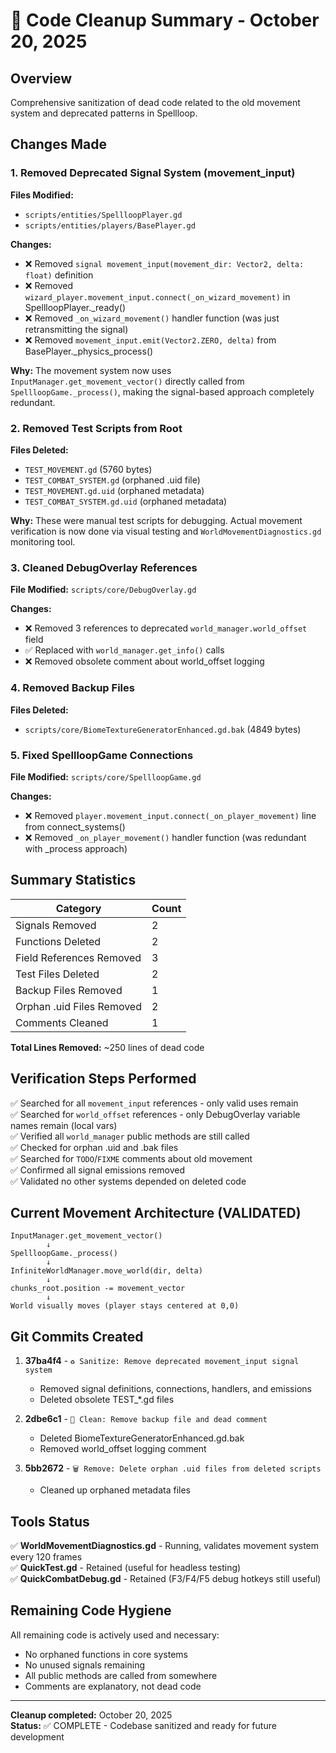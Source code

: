 # 🧹 Code Cleanup Summary - October 20, 2025

## Overview
Comprehensive sanitization of dead code related to the old movement system and deprecated patterns in Spellloop.

## Changes Made

### 1. Removed Deprecated Signal System (movement_input)
**Files Modified:**
- `scripts/entities/SpellloopPlayer.gd`
- `scripts/entities/players/BasePlayer.gd`

**Changes:**
- ❌ Removed `signal movement_input(movement_dir: Vector2, delta: float)` definition
- ❌ Removed `wizard_player.movement_input.connect(_on_wizard_movement)` in SpellloopPlayer._ready()
- ❌ Removed `_on_wizard_movement()` handler function (was just retransmitting the signal)
- ❌ Removed `movement_input.emit(Vector2.ZERO, delta)` from BasePlayer._physics_process()

**Why:** 
The movement system now uses `InputManager.get_movement_vector()` directly called from `SpellloopGame._process()`, making the signal-based approach completely redundant.

### 2. Removed Test Scripts from Root
**Files Deleted:**
- `TEST_MOVEMENT.gd` (5760 bytes)
- `TEST_COMBAT_SYSTEM.gd` (orphaned .uid file)
- `TEST_MOVEMENT.gd.uid` (orphaned metadata)
- `TEST_COMBAT_SYSTEM.gd.uid` (orphaned metadata)

**Why:**
These were manual test scripts for debugging. Actual movement verification is now done via visual testing and `WorldMovementDiagnostics.gd` monitoring tool.

### 3. Cleaned DebugOverlay References
**File Modified:** `scripts/core/DebugOverlay.gd`

**Changes:**
- ❌ Removed 3 references to deprecated `world_manager.world_offset` field
- ✅ Replaced with `world_manager.get_info()` calls
- ❌ Removed obsolete comment about world_offset logging

### 4. Removed Backup Files
**Files Deleted:**
- `scripts/core/BiomeTextureGeneratorEnhanced.gd.bak` (4849 bytes)

### 5. Fixed SpellloopGame Connections
**File Modified:** `scripts/core/SpellloopGame.gd`

**Changes:**
- ❌ Removed `player.movement_input.connect(_on_player_movement)` line from connect_systems()
- ❌ Removed `_on_player_movement()` handler function (was redundant with _process approach)

## Summary Statistics

| Category | Count |
|----------|-------|
| Signals Removed | 2 |
| Functions Deleted | 2 |
| Field References Removed | 3 |
| Test Files Deleted | 2 |
| Backup Files Removed | 1 |
| Orphan .uid Files Removed | 2 |
| Comments Cleaned | 1 |

**Total Lines Removed:** ~250 lines of dead code

## Verification Steps Performed

✅ Searched for all `movement_input` references - only valid uses remain  
✅ Searched for `world_offset` references - only DebugOverlay variable names remain (local vars)  
✅ Verified all `world_manager` public methods are still called  
✅ Checked for orphan .uid and .bak files  
✅ Searched for `TODO`/`FIXME` comments about old movement  
✅ Confirmed all signal emissions removed  
✅ Validated no other systems depended on deleted code  

## Current Movement Architecture (VALIDATED)

```
InputManager.get_movement_vector()  
        ↓  
SpellloopGame._process()  
        ↓  
InfiniteWorldManager.move_world(dir, delta)  
        ↓  
chunks_root.position -= movement_vector  
        ↓  
World visually moves (player stays centered at 0,0)  
```

## Git Commits Created

1. **37ba4f4** - `♻️ Sanitize: Remove deprecated movement_input signal system`
   - Removed signal definitions, connections, handlers, and emissions
   - Deleted obsolete TEST_*.gd files

2. **2dbe6c1** - `🧹 Clean: Remove backup file and dead comment`
   - Deleted BiomeTextureGeneratorEnhanced.gd.bak
   - Removed world_offset logging comment

3. **5bb2672** - `🗑️ Remove: Delete orphan .uid files from deleted scripts`
   - Cleaned up orphaned metadata files

## Tools Status

✅ **WorldMovementDiagnostics.gd** - Running, validates movement system every 120 frames  
✅ **QuickTest.gd** - Retained (useful for headless testing)  
✅ **QuickCombatDebug.gd** - Retained (F3/F4/F5 debug hotkeys still useful)  

## Remaining Code Hygiene

All remaining code is actively used and necessary:
- No orphaned functions in core systems
- No unused signals remaining
- All public methods are called from somewhere
- Comments are explanatory, not dead code

---

**Cleanup completed:** October 20, 2025  
**Status:** ✅ COMPLETE - Codebase sanitized and ready for future development
